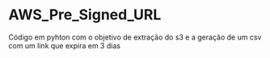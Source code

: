 # AWS_Pre_Signed_URL
Código em pyhton com o objetivo de extração do s3 e a geração de um csv com um link que expira em 3 dias
